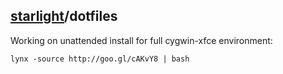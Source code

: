 ## [starlight](http://starlight.github.io/)/dotfiles

Working on unattended install for full cygwin-xfce environment:

    lynx -source http://goo.gl/cAKvY8 | bash
    
